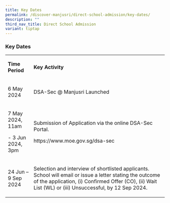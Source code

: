 ```yaml
---
title: Key Dates
permalink: /discover-manjusri/direct-school-admission/key-dates/
description: ""
third_nav_title: Direct School Admission
variant: tiptap
---
```

<h3><strong>Key Dates</strong></h3>
<table style="minWidth: 50px">
<colgroup>
<col>
<col>
</colgroup>
<tbody>
<tr>
<td rowspan="1" colspan="1">
<p><strong>Time Period</strong>
</p>
</td>
<td rowspan="1" colspan="1">
<p><strong>Key Activity</strong>
</p>
</td>
</tr>
<tr>
<td rowspan="1" colspan="1">
<p>6 May 2024</p>
</td>
<td rowspan="1" colspan="1">
<p>DSA-Sec @ Manjusri Launched</p>
</td>
</tr>
<tr>
<td rowspan="1" colspan="1">
<p>7 May 2024, 11am</p>
<p>- 3 Jun 2024, 3pm</p>
</td>
<td rowspan="1" colspan="1">
<p>Submission of Application via the online DSA-Sec Portal.</p>
<p><a rel="noopener noreferrer nofollow" target="_blank">https://www.moe.gov.sg/dsa-sec</a>
</p>
</td>
</tr>
<tr>
<td rowspan="1" colspan="1">
<p>24 Jun – 9 Sep 2024</p>
</td>
<td rowspan="1" colspan="1">
<p>Selection and interview of shortlisted applicants. School will email or
issue a letter stating the outcome of the application, (i) Confirmed Offer
(CO), (ii) Wait List (WL) or (iii) Unsuccessful, by 12 Sep 2024.</p>
</td>
</tr>
</tbody>
</table>
<p></p>